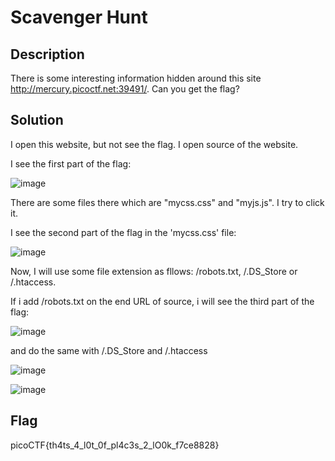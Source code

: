 # Scavenger Hunt 
## Description 
There is some interesting information hidden around this site http://mercury.picoctf.net:39491/. Can you get the flag? 
## Solution 
I open this website, but not see the flag. I open source of the website. 

I see the first part of the flag: 

![image](https://user-images.githubusercontent.com/84562630/160349154-dcee658a-dfc1-4443-8698-ac23911ec47f.png)

There are some files there which are "mycss.css" and "myjs.js". I try to click it.

I see the second part of the flag in the 'mycss.css' file: 

![image](https://user-images.githubusercontent.com/84562630/160349945-f5ceee1c-b61a-4d41-a262-d605d0d80855.png)

Now, I will use some file extension as fllows: /robots.txt, /.DS_Store or /.htaccess. 

If i add /robots.txt on the end URL of source, i will see the third part of the flag: 

![image](https://user-images.githubusercontent.com/84562630/160351992-1821312b-9ff9-41e5-a9a8-7e4a715965f0.png)

and do the same with /.DS_Store and /.htaccess

![image](https://user-images.githubusercontent.com/84562630/160352289-3ff9cc43-beef-4a47-a7bb-d6f6e943dc08.png)

![image](https://user-images.githubusercontent.com/84562630/160352355-ae712a86-ff83-4b00-88aa-a75f41042d0d.png)

## Flag
picoCTF{th4ts_4_l0t_0f_pl4c3s_2_lO0k_f7ce8828}


